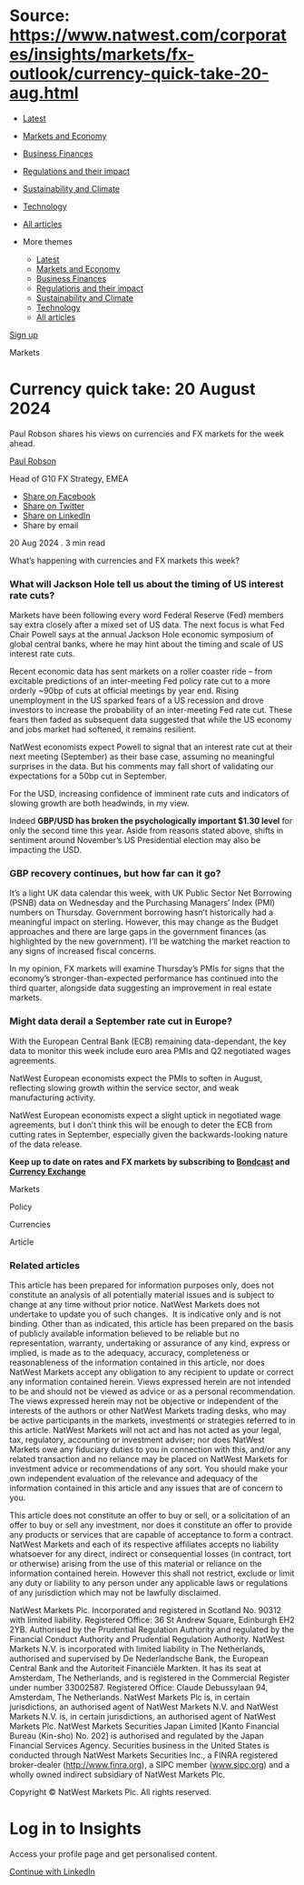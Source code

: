 # Source: https://www.natwest.com/corporates/insights/markets/fx-outlook/currency-quick-take-20-aug.html

* [Latest](https://www.natwest.com/corporates/insights.html)
* [Markets and Economy](https://www.natwest.com/corporates/insights/markets.html)
* [Business Finances](https://www.natwest.com/corporates/insights/finance.html)
* [Regulations and their impact](https://www.natwest.com/corporates/insights/regulation.html)
* [Sustainability and Climate](https://www.natwest.com/corporates/insights/sustainability.html)
* [Technology](https://www.natwest.com/corporates/insights/technology.html)
* [All articles](https://www.natwest.com/corporates/insights/all-articles.html)
* More themes

  + [Latest](https://www.natwest.com/corporates/insights.html "link")
  + [Markets and Economy](https://www.natwest.com/corporates/insights/markets.html "link")
  + [Business Finances](https://www.natwest.com/corporates/insights/finance.html "link")
  + [Regulations and their impact](https://www.natwest.com/corporates/insights/regulation.html "link")
  + [Sustainability and Climate](https://www.natwest.com/corporates/insights/sustainability.html "link")
  + [Technology](https://www.natwest.com/corporates/insights/technology.html "link")
  + [All articles](https://www.natwest.com/corporates/insights/all-articles.html "link")

[Sign up](https://www.natwest.com/corporates/insights/email-preferences/subscribe.html "Subscribe to receive our latest insights by email")

Markets

# Currency quick take: 20 August 2024

Paul Robson shares his views on currencies and FX markets for the week ahead.

[Paul Robson](https://www.natwest.com/content/natwest_com/en_uk/corporates/insights/authors/paul-robson.html)

Head of G10 FX Strategy, EMEA

* [Share on Facebook ](https://www.facebook.com/sharer/sharer.php?u=https://www.natwest.com/corporates/insights/markets/fx-outlook/currency-quick-take-20-aug.html)
* [Share on Twitter ](https://www.twitter.com/share?url=https://www.natwest.com/corporates/insights/markets/fx-outlook/currency-quick-take-20-aug.html)
* [Share on LinkedIn ](http://www.linkedin.com/shareArticle?mini=true&url=https://www.natwest.com/corporates/insights/markets/fx-outlook/currency-quick-take-20-aug.html)
* Share by email 

20 Aug 2024
. 3 min read

What’s happening with currencies and FX markets this week?

### What will Jackson Hole tell us about the timing of US interest rate cuts?

Markets have been following every word Federal Reserve (Fed) members say extra closely after a mixed set of US data. The next focus is what Fed Chair Powell says at the annual Jackson Hole economic symposium of global central banks, where he may hint about the timing and scale of US interest rate cuts.

Recent economic data has sent markets on a roller coaster ride – from excitable predictions of an inter-meeting Fed policy rate cut to a more orderly ~90bp of cuts at official meetings by year end. Rising unemployment in the US sparked fears of a US recession and drove investors to increase the probability of an inter-meeting Fed rate cut. These fears then faded as subsequent data suggested that while the US economy and jobs market had softened, it remains resilient.

NatWest economists expect Powell to signal that an interest rate cut at their next meeting (September) as their base case, assuming no meaningful surprises in the data. But his comments may fall short of validating our expectations for a 50bp cut in September.

For the USD, increasing confidence of imminent rate cuts and indicators of slowing growth are both headwinds, in my view.

Indeed **GBP/USD has broken the psychologically important $1.30 level** for only the second time this year. Aside from reasons stated above, shifts in sentiment around November’s US Presidential election may also be impacting the USD.

### GBP recovery continues, but how far can it go?

It’s a light UK data calendar this week, with UK Public Sector Net Borrowing (PSNB) data on Wednesday and the Purchasing Managers’ Index (PMI) numbers on Thursday. Government borrowing hasn’t historically had a meaningful impact on sterling. However, this may change as the Budget approaches and there are large gaps in the government finances (as highlighted by the new government). I’ll be watching the market reaction to any signs of increased fiscal concerns.

In my opinion, FX markets will examine Thursday’s PMIs for signs that the economy’s stronger-than-expected performance has continued into the third quarter, alongside data suggesting an improvement in real estate markets.

### Might data derail a September rate cut in Europe?

With the European Central Bank (ECB) remaining data-dependant, the key data to monitor this week include euro area PMIs and Q2 negotiated wages agreements.

NatWest European economists expect the PMIs to soften in August, reflecting slowing growth within the service sector, and weak manufacturing activity.

NatWest European economists expect a slight uptick in negotiated wage agreements, but I don’t think this will be enough to deter the ECB from cutting rates in September, especially given the backwards-looking nature of the data release.

**Keep up to date on rates and FX markets by subscribing to [Bondcast](https://podcasts.apple.com/gb/podcast/bondcast-the-rates-podcast/id1583024951) and [Currency Exchange](https://podcasts.apple.com/gb/podcast/the-currency-exchange-an-fx-podcast-by-natwest/id1664838025)**

Markets

Policy

Currencies

Article

### Related articles

This article has been prepared for information purposes only, does not constitute an analysis of all potentially material issues and is subject to change at any time without prior notice. NatWest Markets does not undertake to update you of such changes.  It is indicative only and is not binding. Other than as indicated, this article has been prepared on the basis of publicly available information believed to be reliable but no representation, warranty, undertaking or assurance of any kind, express or implied, is made as to the adequacy, accuracy, completeness or reasonableness of the information contained in this article, nor does NatWest Markets accept any obligation to any recipient to update or correct any information contained herein. Views expressed herein are not intended to be and should not be viewed as advice or as a personal recommendation. The views expressed herein may not be objective or independent of the interests of the authors or other NatWest Markets trading desks, who may be active participants in the markets, investments or strategies referred to in this article. NatWest Markets will not act and has not acted as your legal, tax, regulatory, accounting or investment adviser; nor does NatWest Markets owe any fiduciary duties to you in connection with this, and/or any related transaction and no reliance may be placed on NatWest Markets for investment advice or recommendations of any sort. You should make your own independent evaluation of the relevance and adequacy of the information contained in this article and any issues that are of concern to you.

This article does not constitute an offer to buy or sell, or a solicitation of an offer to buy or sell any investment, nor does it constitute an offer to provide any products or services that are capable of acceptance to form a contract. NatWest Markets and each of its respective affiliates accepts no liability whatsoever for any direct, indirect or consequential losses (in contract, tort or otherwise) arising from the use of this material or reliance on the information contained herein. However this shall not restrict, exclude or limit any duty or liability to any person under any applicable laws or regulations of any jurisdiction which may not be lawfully disclaimed.

NatWest Markets Plc. Incorporated and registered in Scotland No. 90312 with limited liability. Registered Office: 36 St Andrew Square, Edinburgh EH2 2YB. Authorised by the Prudential Regulation Authority and regulated by the Financial Conduct Authority and Prudential Regulation Authority. NatWest Markets N.V. is incorporated with limited liability in The Netherlands, authorised and supervised by De Nederlandsche Bank, the European Central Bank and the Autoriteit Financiële Markten. It has its seat at Amsterdam, The Netherlands, and is registered in the Commercial Register under number 33002587. Registered Office: Claude Debussylaan 94, Amsterdam, The Netherlands. NatWest Markets Plc is, in certain jurisdictions, an authorised agent of NatWest Markets N.V. and NatWest Markets N.V. is, in certain jurisdictions, an authorised agent of NatWest Markets Plc. NatWest Markets Securities Japan Limited [Kanto Financial Bureau (Kin-sho) No. 202] is authorised and regulated by the Japan Financial Services Agency. Securities business in the United States is conducted through NatWest Markets Securities Inc., a FINRA registered broker-dealer (http://www.finra.org), a SIPC member (www.sipc.org) and a wholly owned indirect subsidiary of NatWest Markets Plc.

Copyright © NatWest Markets Plc. All rights reserved.

# Log in to Insights

Access your profile page and get personalised content.

[Continue with LinkedIn](https://www.natwest.com/j_security_check?configid=linkedin-NATWEST_CORPORATES)
